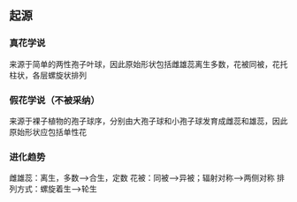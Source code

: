 ## 起源
### 真花学说

来源于简单的两性孢子叶球，因此原始形状包括雌雄蕊离生多数，花被同被，花托柱状，各层螺旋状排列

### 假花学说（不被采纳）
来源于裸子植物的孢子球序，分别由大孢子球和小孢子球发育成雌蕊和雄蕊，因此原始形状应包括单性花
### 进化趋势
雌雄蕊：离生，多数-->合生，定数
花被：同被-->异被；辐射对称-->两侧对称
排列方式：螺旋着生-->轮生
